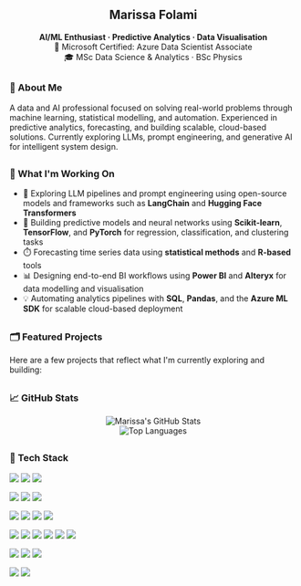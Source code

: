 <h2 align="center">Marissa Folami</h2>

<p align="center">
  <strong>AI/ML Enthusiast · Predictive Analytics · Data Visualisation</strong><br>
  🏅 Microsoft Certified: Azure Data Scientist Associate<br>
  🎓 MSc Data Science & Analytics · BSc Physics
</p>

##
<h3>🦆 About Me</h3>

<p>
  A data and AI professional focused on solving real-world problems through machine learning, statistical modelling, and automation. 
  Experienced in predictive analytics, forecasting, and building scalable, cloud-based solutions.
  Currently exploring LLMs, prompt engineering, and generative AI for intelligent system design.
</p>

##

<h3>🚀 What I'm Working On</h3>

- 🤖 Exploring LLM pipelines and prompt engineering using open-source models and frameworks such as **LangChain** and **Hugging Face Transformers**  
- 🧠 Building predictive models and neural networks using **Scikit-learn**, **TensorFlow**, and **PyTorch** for regression, classification, and clustering tasks  
- ⏱️ Forecasting time series data using **statistical methods** and **R-based** tools
- 📊 Designing end-to-end BI workflows using **Power BI** and **Alteryx** for data modelling and visualisation  
- 💡 Automating analytics pipelines with **SQL**, **Pandas**, and the **Azure ML SDK** for scalable cloud-based deployment

## 
<h3>🗂️ Featured Projects</h3>

Here are a few projects that reflect what I'm currently exploring and building:

<!-- when I have the reppos initialised can add the links to whatever I want to feature here -->
  
##
<h3>📈 GitHub Stats</h3>

<p align="center">
  <img src="https://github-readme-stats.vercel.app/api?username=marissafolami&show_icons=true&theme=tokyonight" alt="Marissa's GitHub Stats" />
  <br>
  <img src="https://github-readme-stats.vercel.app/api/top-langs/?username=marissafolami&layout=compact&theme=tokyonight" alt="Top Languages" />
</p>

##
<h3>🧰 Tech Stack</h3>
<!-- Core Languages -->
<p>
  <img src="https://img.shields.io/badge/Python-3776AB?style=for-the-badge&logo=python&logoColor=white"/>
  <img src="https://img.shields.io/badge/R-276DC3?style=for-the-badge&logo=r&logoColor=white"/>
  <img src="https://img.shields.io/badge/SQL-4479A1?style=for-the-badge&logo=mysql&logoColor=white"/>
</p>
<!-- Data Wrangling -->
<p>
  <img src="https://img.shields.io/badge/Pandas-150458?style=for-the-badge&logo=pandas&logoColor=white"/>
  <img src="https://img.shields.io/badge/NumPy-013243?style=for-the-badge&logo=numpy&logoColor=white"/>
  <img src="https://img.shields.io/badge/Regex-000000?style=for-the-badge&logo=python&logoColor=white"/>
</p>
<!-- Machine Learning & AI -->
<p>
  <img src="https://img.shields.io/badge/Scikit--learn-F7931E?style=for-the-badge&logo=scikit-learn&logoColor=white"/>
  <img src="https://img.shields.io/badge/TensorFlow-FF6F00?style=for-the-badge&logo=tensorflow&logoColor=white"/>
  <img src="https://img.shields.io/badge/PyTorch-EE4C2C?style=for-the-badge&logo=pytorch&logoColor=white"/>
  <img src="https://img.shields.io/badge/OpenCV-5C3EE8?style=for-the-badge&logo=opencv&logoColor=white"/>
</p>
<!-- Visualisation -->
<p>
  <img src="https://img.shields.io/badge/Matplotlib-11557C?style=for-the-badge&logo=matplotlib&logoColor=white"/>
  <img src="https://img.shields.io/badge/Seaborn-4B8BBE?style=for-the-badge&logo=python&logoColor=white"/>
  <img src="https://img.shields.io/badge/Plotly-3F4F75?style=for-the-badge&logo=plotly&logoColor=white"/>
  <img src="https://img.shields.io/badge/Power%20BI-F2C811?style=for-the-badge&logo=powerbi&logoColor=black"/>
  <img src="https://img.shields.io/badge/Streamlit-FF4B4B?style=for-the-badge&logo=streamlit&logoColor=white"/>
  <img src="https://img.shields.io/badge/Alteryx-0057C3?style=for-the-badge&logo=alteryx&logoColor=white"/>
</p>
<!-- Stats, NLP, and Time Series -->
<p>
  <img src="https://img.shields.io/badge/SciPy-8CAAE6?style=for-the-badge&logo=scipy&logoColor=white"/>
  <img src="https://img.shields.io/badge/Statsmodels-34A853?style=for-the-badge&logo=python&logoColor=white"/>
  <img src="https://img.shields.io/badge/NLTK-9C27B0?style=for-the-badge&logo=python&logoColor=white"/>
</p>
<!-- Cloud Platforms -->
<p>
  <img src="https://img.shields.io/badge/Azure-0078D4?style=for-the-badge&logo=microsoftazure&logoColor=white"/>
  <img src="https://img.shields.io/badge/AWS-232F3E?style=for-the-badge&logo=amazonaws&logoColor=white"/>
</p>

<!--
**marissafolami/marissafolami** is a ✨ _special_ ✨ repository because its `README.md` (this file) appears on your GitHub profile.

Here are some ideas to get you started:

- 🔭 I’m currently working on ...
- 🌱 I’m currently learning ...
- 👯 I’m looking to collaborate on ...
- 🤔 I’m looking for help with ...
- 💬 Ask me about ...
- 📫 How to reach me: ...
- 😄 Pronouns: ...
- ⚡ Fun fact: ...
-->
